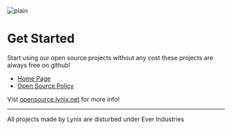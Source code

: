 ![plain](https://blogger.googleusercontent.com/img/b/R29vZ2xl/AVvXsEhBfbjaJOk25Mjz6nJEylBwbJaBcZDV1f2BqTqHrPRFyuPKtGMKu2sfPEWEzGFzbf5s7q6NeiuW981mmhXboIVx9hjD5wZEmjLpjPhTR29-qwDlrjKDPvkMfmjfu9Lf49kveXYRSvcE0FfrGlOE0wQaBkErEazIvngAlIsBeMXcNOZon-uLeQLU8BzVJF0v/s1810/20240901_162009.png)

# Get Started

Start using our open source projects without any cost these projects are always free on github!

* [Home Page](https://www.lynix.net/)
* [Open Source Policy](https://opensource.lynix.net/policy)

Vist [opensource.lynix.net](https://opensource.lynix.net/) for more info!

----

All projects made by Lynix are disturbed under Ever Industries
